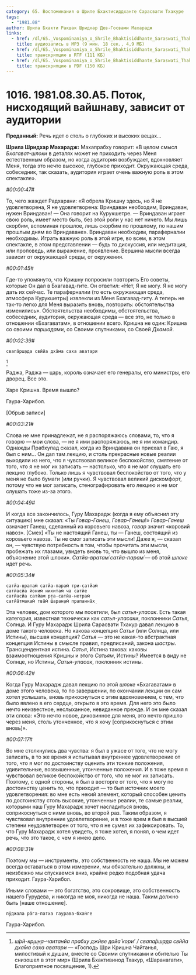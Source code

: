 ```yaml
---
category: 65. Воспоминания о Шриле Бхактисиддханте Сарасвати Тхакуре
tags:
  - "1981.08"
author: Шрила Бхакти Ракшак Шридхар Дев-Госвами Махарадж
links:
  - href: /dl/65._Vospominaniya_o_Shrile_Bhaktisiddhante_Saraswati_Thakure/1016_1981.08.30.A5_SridharMj_Potok_nishodyawiy_vaishnavu_zavisit_ot_auditorii.mp3
    title: аудиозапись в MP3 (9 мин. 18 сек., 4,9 МБ)
  - href: /dl/65._Vospominaniya_o_Shrile_Bhaktisiddhante_Saraswati_Thakure/1016_1981.08.30.A5_SridharMj_Potok_nishodyawiy_vaishnavu_zavisit_ot_auditorii.rtf
    title: транскрипцию в RTF (111 КБ)
  - href: /dl/65._Vospominaniya_o_Shrile_Bhaktisiddhante_Saraswati_Thakure/1016_1981.08.30.A5_SridharMj_Potok_nishodyawiy_vaishnavu_zavisit_ot_auditorii.pdf
    title: транскрипцию в PDF (150 КБ)
---
```


# 1016. 1981.08.30.A5. Поток, нисходящий вайшнаву, зависит от аудитории

**Преданный:** Речь идет о столь о глубоких и высоких вещах…

**Шрила Шридхар Махарадж:** Махапрабху говорит: «В целом смысл *Бхагават-шлоки* в деталях может не приходить через Меня естественным образом, но когда аудитория возбуждает, вдохновляет Меня, тогда это нечто высокое, глубокое приходит. Окружающая среда, собеседник, так сказать, аудитория играет очень важную роль в этом спектакле».

*#00:00:47#*

То, чего жаждет Радхарани: «Я обрела Кришну здесь, но Я не удовлетворена, Я не удовлетворена: Вриндаван необходим, Вриндаван, нужен Вриндаван! — Она говорит на Курукшетре. — Вриндаван играет свою роль, имеет место быть, без этой роли у нас нет ничего. Мы лишь скорбим, вспоминая прошлое, лишь скорбим по прошлому, по нашим прошлым дням во Вриндаване». Вриндаван необходим, параферналии необходимы. Играть важную роль в этой игре, во всем, в этом спектакле, в этом представлении — будь то дискуссия, или медитация, или проповедь, или выражение, проявление. Вершина мысли всегда зависит от окружающей среды, от окружения.

*#00:01:45#*

Где-то упомянуто, что Кришну попросили повторить Его советы, которые Он дал в Бхагавад-гите. Он ответил: «Нет, Я не могу. Я не могу дать их сейчас. Те параферналии (то есть окружающая среда, атмосфера Курукшетры) извлекли из Меня Бхагавад-гиту. А теперь не так-то легко для Меня выразить вновь, повторить: обстоятельства изменились». Обстоятельства необходимы, обстоятельства, собеседник, аудитория, окружающая среда — все это, не только в отношении «Бхагаватам», в отношении всего. Кришна не один: Кришна со своими *паршадами*, со Своими спутниками, со Своей *Дхамой*.

*#00:02:39#*

    свапа̄рш̣ада свӣйа дха̄ма саха аватари
[^_ftn1]

Раджа, Раджа — царь, король означает его генералы, его министры, его дворец. Все это.

Харе Кришна. Время вышло?

Гаура-Харибол.

[Обрыв записи]

*#00:03:21#*

Слова не мне принадлежат, не я распоряжаюсь словами, то, что я говорю — мои слова, — не я ими распоряжаюсь, не я им командир. Однажды Прабхупад сказал, когда из Вриндавана он приехал в Гаю, я был с ним… Он дал там лекцию, и столь прекрасные новые реалии выходили из него, что я чувствовал великое беспокойство, смятение от того, что я не мог их записать — настолько, что я не мог слушать его лекцию глубоко. Только лишь я чувствовал беспокойство от того, что у меня не было бумаги (или ручки). Я чувствовал великий дискомфорт, потому что не мог записать, стенографировать его лекцию и не мог слушать тоже из-за этого.

*#00:04:49#*

И когда все закончилось, Гуру Махарадж (когда я ему объяснил эту ситуацию) мне сказал: «Ты *Говар-Ганеш*, *Говар-Ганеш*!» *Говар-Ганеш* означает Ганеш, сделанный из коровьего навоза, *говар* значит «коровий навоз». [Смех] «Ты не настоящий Ганеш, ты — Ганеш, состоящий из коровьего навоза. Ты не смог записать эти мысли! Даже я, — сказал он, — чувствую потребность в том, чтобы прочитать эти мысли, пробежать их глазами, увидеть вновь то, что вышло из меня, объяснение этой шлоки». *Сатйа-вратам̇ сатйа-парам̇* — об этой *шлоке* идет речь.

*#00:05:34#*

    сатйа-вратам̇ сатйа-парам̇ три-сатйам̇
    сатйасйа йоним̇ нихитам̇ ча сатйе
    сатйасйа сатйам р̣та-сатйа-нетрам̇
    сатйа̄тмакам̇ тва̄м̇ ш́аран̣ам̇ прапанна̄х̣

Эта человек, дом которого мы посетили, был *сатья-упасак*. Есть такая категория, известная технически как *сатья-упасаки*, поклонники *Сатья*, Солнца. И Гуру Махарадж Шрила Сарасвати Тхакур давал лекцию в доме такого человека. Но какова концепция *Сатьи* (или Солнца, или Истины), высшая концепция? *Сатья* — это не какая-то абстрактная концепция Истины в смысле правил, предписаний, закона *шастры*. Трансцендентная истина. *Сатья*, Истина такова: каковы взаимоотношения Кришны и этого *Сатьям*, Истины? Имеется в виду не Солнце, но Истины, *Сатья-упасак*, поклонник истины.

*#00:06:42#*

Когда Гуру Махарадж давал лекцию по этой *шлоке* «Бхагаватам» в доме этого человека, то по завершении, по окончании лекции он сам хотел услышать, вновь прикоснуться с этим вдохновением, с тем, что было явлено в его сердце, открыто в это время. Для него это было нечто неизвестное, неслыханное, невиданное прежде. И он мне сказал эти слова: «Это нечто новое, диковинное для меня, это нечто пришло через меня, столь утонченное, что я хочу [соприкоснуться с этим вновь]».

*#00:07:17#*

Во мне столкнулись два чувства: я был в ужасе от того, что не могу записать, в то же время я испытывал внутреннее удовлетворение от того, что я мог по достоинству оценить эти тонкие положения, удивительные, возвышенные, утонченные положения. И в тоже время я чувствовал великое беспокойство от того, что не мог их записать. Поэтому, с одной стороны, я был в восторге от того, что я могу по достоинству ценить то, что приходит — то был источник моего удовлетворения: во мне есть некий элемент, который способен ценить по достоинству столь высокие, утонченные реалии, те самые реалии, которыми наш Гуру Махарадж хочет насладиться вновь, соприкоснуться с ними вновь, во второй раз. Таким образом, я чувствовал внутренние удовлетворение, и в тоже врем я был в высшей степени неудовлетворен от того, что я не сумел их зафиксировать. То, что Гуру Махарадж хотел увидеть, я тоже хотел, я понял, о чем идет речь, что это такое, с чем я имею дело.

*#00:08:31#*

Поэтому мы — инструменты, это собственность не наша. Мы не можем всегда оставаться в этом измерении, мы обязательно должны, и неизбежно мы спускаемся вниз, крайне редко подобная удача приходит. Гаура-Харибол.

Иными словами — это богатство, это сокровище, это собственность нашего Гурудева, и никогда не моя, никогда не наша. Таким должно быть [наше отношение].

    пӯджала ра̄га-патха гаурава-бхан̇ге

Гаура-Харибол.



[^_ftn1]: *ш́рӣ-кр̣ш̣н̣а-чаитанйа прабху джӣве дойа̄ кори’ / свапа̄рш̣ада свӣйа дха̄ма саха аватари* — «Господь Шри Кришна Чайтанья, милостивый к душам, вместе со Своими спутниками и обителью Ты снизошел в этот мир» (Шрила Бхактивинод Тхакур, «Шаранагати», Благоприятное посвящение, 1).

